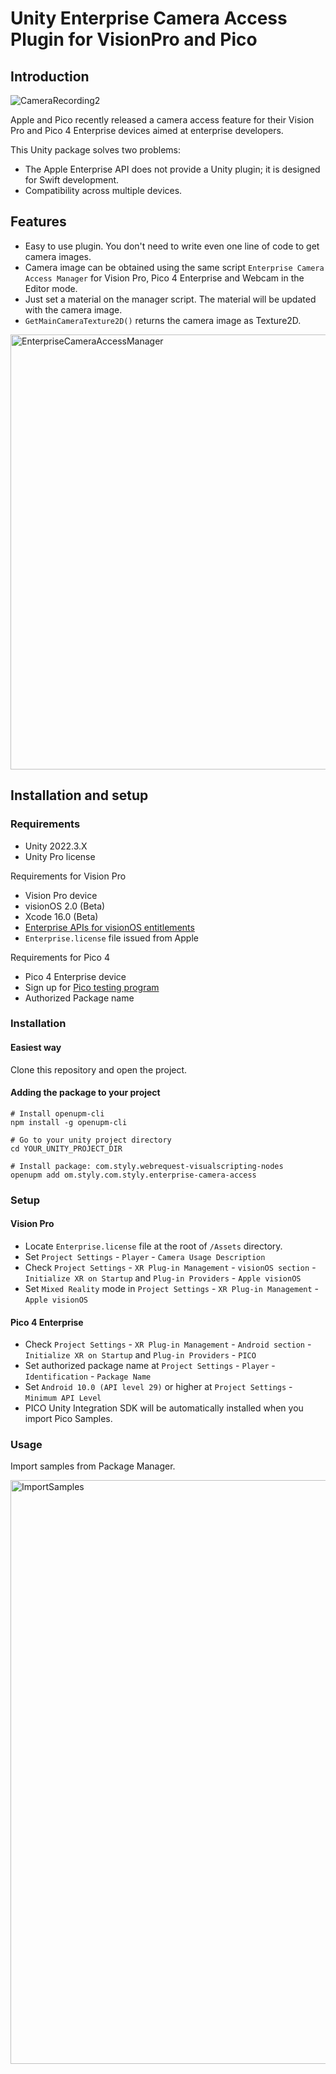 # Unity Enterprise Camera Access Plugin for VisionPro and Pico

## Introduction
![CameraRecording2](https://github.com/styly-dev/EnterpriseCameraAccessPlugin/assets/387880/1a2cd74a-6096-4200-85ff-30daaa707d03)

Apple and Pico recently released a camera access feature for their Vision Pro and Pico 4 Enterprise devices aimed at enterprise developers.

This Unity package solves two problems:
- The Apple Enterprise API does not provide a Unity plugin; it is designed for Swift development.
- Compatibility across multiple devices.

## Features

- Easy to use plugin. You don't need to write even one line of code to get camera images. 
- Camera image can be obtained using the same script `Enterprise Camera Access Manager` for Vision Pro, Pico 4 Enterprise and Webcam in the Editor mode.
- Just set a material on the manager script. The material will be updated with the camera image.
- `GetMainCameraTexture2D()` returns the camera image as Texture2D.

<img width="696" alt="EnterpriseCameraAccessManager" src="https://github.com/styly-dev/EnterpriseCameraAccessPlugin/assets/387880/e4e237b3-89dd-414f-aa95-10824b2eaeda">

## Installation and setup

### Requirements

- Unity 2022.3.X
- Unity Pro license

Requirements for Vision Pro

- Vision Pro device
- visionOS 2.0 (Beta)
- Xcode 16.0 (Beta)
- [Enterprise APIs for visionOS entitlements](https://developer.apple.com/documentation/visionOS/building-spatial-experiences-for-business-apps-with-enterprise-apis#Request-the-entitlements)
- `Enterprise.license` file issued from Apple

Requirements for Pico 4
- Pico 4 Enterprise device
- Sign up for [Pico testing program](https://github.com/picoxr/GetCameraFrame)
- Authorized Package name

### Installation

#### Easiest way
Clone this repository and open the project.

#### Adding the package to your project

```
# Install openupm-cli
npm install -g openupm-cli

# Go to your unity project directory
cd YOUR_UNITY_PROJECT_DIR

# Install package: com.styly.webrequest-visualscripting-nodes
openupm add om.styly.com.styly.enterprise-camera-access
```

### Setup
#### Vision Pro

- Locate `Enterprise.license` file at the root of `/Assets` directory. 
- Set `Project Settings` - `Player` - `Camera Usage Description`
- Check `Project Settings` - `XR Plug-in Management` - `visionOS section` - `Initialize XR on Startup` and `Plug-in Providers` - `Apple visionOS`
- Set `Mixed Reality` mode in `Project Settings` - `XR Plug-in Management` - `Apple visionOS`

#### Pico 4 Enterprise

- Check `Project Settings` - `XR Plug-in Management` - `Android section` - `Initialize XR on Startup` and `Plug-in Providers` - `PICO`
- Set authorized package name at `Project Settings` - `Player` - `Identification` - `Package Name`
- Set `Android 10.0 (API level 29)` or higher at `Project Settings` - `Minimum API Level`
- PICO Unity Integration SDK will be automatically installed when you import Pico Samples.

### Usage

Import samples from Package Manager.

<img width="934" alt="ImportSamples" src="https://github.com/styly-dev/EnterpriseCameraAccessPlugin/assets/387880/d00efba3-b7e8-49d8-b63c-7766a1e34b95">

